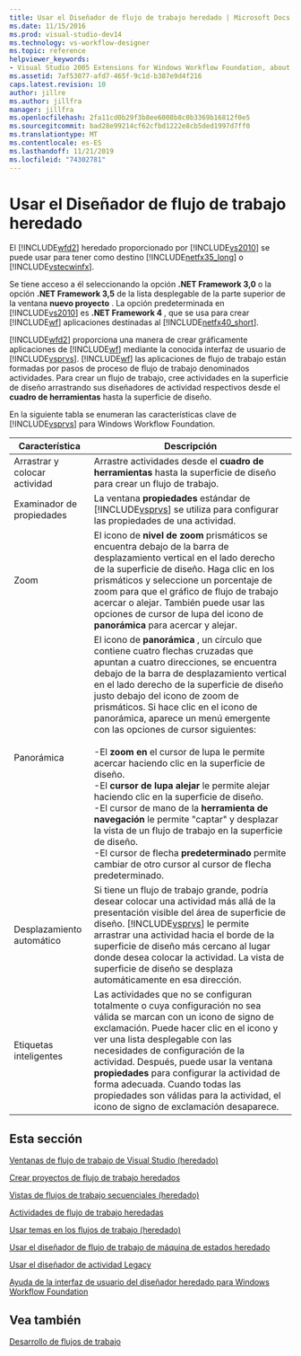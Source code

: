 ```yaml
---
title: Usar el Diseñador de flujo de trabajo heredado | Microsoft Docs
ms.date: 11/15/2016
ms.prod: visual-studio-dev14
ms.technology: vs-workflow-designer
ms.topic: reference
helpviewer_keywords:
- Visual Studio 2005 Extensions for Windows Workflow Foundation, about
ms.assetid: 7af53077-afd7-465f-9c1d-b387e9d4f216
caps.latest.revision: 10
author: jillre
ms.author: jillfra
manager: jillfra
ms.openlocfilehash: 2fa11cd0b29f3b8ee6008b8c0b3369b16812f0e5
ms.sourcegitcommit: bad28e99214cf62cfbd1222e8cb5ded1997d7ff0
ms.translationtype: MT
ms.contentlocale: es-ES
ms.lasthandoff: 11/21/2019
ms.locfileid: "74302781"
---
```

# <a name="using-the-legacy-workflow-designer"></a>Usar el Diseñador de flujo de trabajo heredado
El [!INCLUDE[wfd2](../includes/wfd2-md.md)] heredado proporcionado por [!INCLUDE[vs2010](../includes/vs2010-md.md)] se puede usar para tener como destino [!INCLUDE[netfx35_long](../includes/netfx35-long-md.md)] o [!INCLUDE[vstecwinfx](../includes/vstecwinfx-md.md)].

 Se tiene acceso a él seleccionando la opción **.NET Framework 3,0** o la opción **.NET Framework 3,5** de la lista desplegable de la parte superior de la ventana **nuevo proyecto** . La opción predeterminada en [!INCLUDE[vs2010](../includes/vs2010-md.md)] es **.NET Framework 4** , que se usa para crear [!INCLUDE[wf](../includes/wf-md.md)] aplicaciones destinadas al [!INCLUDE[netfx40_short](../includes/netfx40-short-md.md)].

 [!INCLUDE[wfd2](../includes/wfd2-md.md)] proporciona una manera de crear gráficamente aplicaciones de [!INCLUDE[wf](../includes/wf-md.md)] mediante la conocida interfaz de usuario de [!INCLUDE[vsprvs](../includes/vsprvs-md.md)]. [!INCLUDE[wf](../includes/wf-md.md)] las aplicaciones de flujo de trabajo están formadas por pasos de proceso de flujo de trabajo denominados actividades. Para crear un flujo de trabajo, cree actividades en la superficie de diseño arrastrando sus diseñadores de actividad respectivos desde el **cuadro de herramientas** hasta la superficie de diseño.

 En la siguiente tabla se enumeran las características clave de [!INCLUDE[vsprvs](../includes/vsprvs-md.md)] para Windows Workflow Foundation.

|Característica|Descripción|
|-------------|-----------------|
|Arrastrar y colocar actividad|Arrastre actividades desde el **cuadro de herramientas** hasta la superficie de diseño para crear un flujo de trabajo.|
|Examinador de propiedades|La ventana **propiedades** estándar de [!INCLUDE[vsprvs](../includes/vsprvs-md.md)] se utiliza para configurar las propiedades de una actividad.|
|Zoom|El icono de **nivel de zoom** prismáticos se encuentra debajo de la barra de desplazamiento vertical en el lado derecho de la superficie de diseño. Haga clic en los prismáticos y seleccione un porcentaje de zoom para que el gráfico de flujo de trabajo acercar o alejar. También puede usar las opciones de cursor de lupa del icono de **panorámica** para acercar y alejar.|
|Panorámica|El icono de **panorámica** , un círculo que contiene cuatro flechas cruzadas que apuntan a cuatro direcciones, se encuentra debajo de la barra de desplazamiento vertical en el lado derecho de la superficie de diseño justo debajo del icono de zoom de prismáticos. Si hace clic en el icono de panorámica, aparece un menú emergente con las opciones de cursor siguientes:<br /><br /> -El **zoom en** el cursor de lupa le permite acercar haciendo clic en la superficie de diseño.<br />-El **cursor de lupa alejar** le permite alejar haciendo clic en la superficie de diseño.<br />-El cursor de mano de la **herramienta de navegación** le permite "captar" y desplazar la vista de un flujo de trabajo en la superficie de diseño.<br />-El cursor de flecha **predeterminado** permite cambiar de otro cursor al cursor de flecha predeterminado.|
|Desplazamiento automático|Si tiene un flujo de trabajo grande, podría desear colocar una actividad más allá de la presentación visible del área de superficie de diseño. [!INCLUDE[vsprvs](../includes/vsprvs-md.md)] le permite arrastrar una actividad hacia el borde de la superficie de diseño más cercano al lugar donde desea colocar la actividad. La vista de superficie de diseño se desplaza automáticamente en esa dirección.|
|Etiquetas inteligentes|Las actividades que no se configuran totalmente o cuya configuración no sea válida se marcan con un icono de signo de exclamación. Puede hacer clic en el icono y ver una lista desplegable con las necesidades de configuración de la actividad. Después, puede usar la ventana **propiedades** para configurar la actividad de forma adecuada. Cuando todas las propiedades son válidas para la actividad, el icono de signo de exclamación desaparece.|

## <a name="in-this-section"></a>Esta sección
 [Ventanas de flujo de trabajo de Visual Studio (heredado)](../workflow-designer/visual-studio-workflow-windows-legacy.md)

 [Crear proyectos de flujo de trabajo heredados](../workflow-designer/creating-legacy-workflow-projects.md)

 [Vistas de flujos de trabajo secuenciales (heredado)](../workflow-designer/sequential-workflow-views-legacy.md)

 [Actividades de flujo de trabajo heredadas](../workflow-designer/legacy-workflow-activities.md)

 [Usar temas en los flujos de trabajo (heredado)](../workflow-designer/using-themes-in-workflows-legacy.md)

 [Usar el diseñador de flujo de trabajo de máquina de estados heredado](../workflow-designer/using-the-legacy-state-machine-workflow-designer.md)

 [Usar el diseñador de actividad Legacy](../workflow-designer/using-the-legacy-activity-designer.md)

 [Ayuda de la interfaz de usuario del diseñador heredado para Windows Workflow Foundation](../workflow-designer/legacy-designer-for-windows-workflow-foundation-ui-help.md)

## <a name="see-also"></a>Vea también
 [Desarrollo de flujos de trabajo](https://go.microsoft.com/fwlink?LinkID=65010)